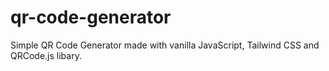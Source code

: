 # qr-code-generator
Simple QR Code Generator made with vanilla JavaScript, Tailwind CSS and QRCode.js libary.

